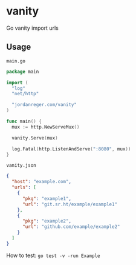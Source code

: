 # vanity

Go vanity import urls

## Usage

`main.go`
```go
package main

import (
  "log"
  "net/http"

  "jordanreger.com/vanity"
)

func main() {
  mux := http.NewServeMux()

  vanity.Serve(mux)

  log.Fatal(http.ListenAndServe(":8080", mux))
}
```

`vanity.json`

```json
{
  "host": "example.com",
  "urls": [
    {
      "pkg": "example1",
      "url": "git.sr.ht/example/example1"
    },
    {
      "pkg": "example2",
      "url": "github.com/example/example2"
    }
  ]
}
```

How to test: `go test -v -run Example`
